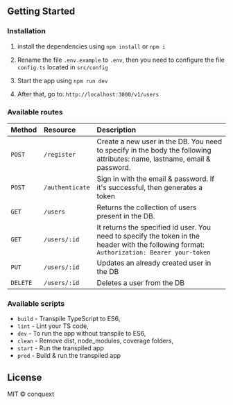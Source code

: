 ## Getting Started

### Installation

1. install the dependencies using `npm install` or `npm i`

2. Rename the file `.env.example` to `.env`, then you need to configure the file `config.ts` located in `src/config`

3. Start the app using `npm run dev`

4. After that, go to: `http://localhost:3000/v1/users`


### Available routes

| Method   | Resource        | Description                                                                                                                                 |
| :------- | :-------------- | :------------------------------------------------------------------------------------------------------------------------------------------ |
| `POST`   | `/register`     | Create a new user in the DB. You need to specify in the body the following attributes: name, lastname, email & password.                    |
| `POST`   | `/authenticate` | Sign in with the email & password. If it's successful, then generates a token                                                               |
| `GET`    | `/users`        | Returns the collection of users present in the DB.                                                                                          |
| `GET`    | `/users/:id`    | It returns the specified id user. You need to specify the token in the header with the following format: `Authorization: Bearer your-token` |
| `PUT`    | `/users/:id`    | Updates an already created user in the DB                                                                                                   |
| `DELETE` | `/users/:id`    | Deletes a user from the DB                                                                                                                  |

### Available scripts

- `build` - Transpile TypeScript to ES6,
- `lint` - Lint your TS code,
- `dev` - To run the app without transpile to ES6,
- `clean` - Remove dist, node_modules, coverage folders,
- `start` - Run the transpiled app
- `prod` - Build & run the transpiled app

## License

MIT © conquext

